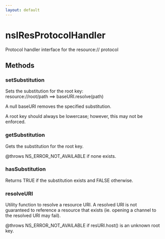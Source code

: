 ```yaml
---
layout: default
---
```


# nsIResProtocolHandler #
  
Protocol handler interface for the resource:// protocol  
  

## Methods ##

### setSubstitution ###
  
Sets the substitution for the root key:  
  resource://root/path ==> baseURI.resolve(path)  
  
A null baseURI removes the specified substitution.  
  
A root key should always be lowercase; however, this may not be  
enforced.  
  

### getSubstitution ###
  
Gets the substitution for the root key.  
  
@throws NS_ERROR_NOT_AVAILABLE if none exists.  
  

### hasSubstitution ###
  
Returns TRUE if the substitution exists and FALSE otherwise.  
  

### resolveURI ###
  
Utility function to resolve a resource URI.  A resolved URI is not   
guaranteed to reference a resource that exists (ie. opening a channel to  
the resolved URI may fail).  
  
@throws NS_ERROR_NOT_AVAILABLE if resURI.host() is an unknown root key.  
  
